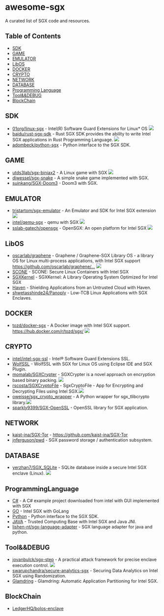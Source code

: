 # awesome-sgx

A curated list of SGX code and resources.

## Table of Contents

- [SDK](#SDK)
- [GAME](#GAME)
- [EMULATOR](#emulator)
- [LibOS](#LibOS)
- [DOCKER](#DOCKER)
- [CRYPTO](#CRYPTO)
- [NETWORK](#NETWORK)
- [DATABASE](#DATABASE)
- [Programming Language](#ProgrammingLanguage)
- [Tool&&DEBUG](#Tool&&DEBUG)
- [BlockChain](#BlockChain)

## SDK

* [01org/linux-sgx](https://github.com/01org/linux-sgx) - Intel(R) Software Guard Extensions for Linux* OS [<img src="https://api.travis-ci.org/01org/linux-sgx.svg?branch=master">](https://travis-ci.org/01org/linux-sgx)
* [baidu/rust-sgx-sdk](https://github.com/baidu/rust-sgx-sdk) - Rust SGX SDK provides the ability to write Intel SGX applications in Rust Programming Language. [<img src="https://api.travis-ci.org/baidu/rust-sgx-sdk.svg?branch=master">](https://travis-ci.org/baidu/rust-sgx-sdk)
* [adombeck/python-sgx](https://github.com/adombeck/python-sgx) - Python interface to the SGX SDK.

## GAME

* [utds3lab/sgx-biniax2](https://github.com/utds3lab/sgx-biniax2) - A Linux game with SGX [<img src="https://api.travis-ci.org/utds3lab/sgx-biniax2.svg?branch=master">](https://travis-ci.org/utds3lab/sgx-biniax2)
* [djwessel/sgx-snake](https://github.com/djwessel/sgx-snake) - A simple snake game implemented with SGX.
* [suinkang/SGX-Doom3](https://github.com/suinkang/SGX-Doom3) - Doom3 with SGX.

## EMULATOR

* [tristartom/sgx-emulator](https://github.com/tristartom/sgx-emulator) - An Emulator and SDK for Intel SGX extension [<img src="https://api.travis-ci.org/tristartom/sgx-emulator.svg?branch=master">](https://travis-ci.org/tristartom/sgx-emulator)
* [intel/qemu-sgx](https://github.com/intel/qemu-sgx) - qemu with SGX [<img src="https://api.travis-ci.org/intel/qemu-sgx.svg?branch=master">](https://travis-ci.org/intel/qemu-sgx)
* [sslab-gatech/opensgx](https://github.com/sslab-gatech/opensgx) - OpenSGX: An open platform for Intel SGX [<img src="https://api.travis-ci.org/sslab-gatech/opensgx.svg?branch=master">](https://travis-ci.org/sslab-gatech/opensgx)

## LibOS

* [oscarlab/graphene](https://github.com/oscarlab/graphene) - Graphene / Graphene-SGX Library OS - a library OS for Linux multi-process applications, with Intel SGX support https://github.com/oscarlab/graphene/… [<img src="https://api.travis-ci.org/oscarlab/graphene.svg?branch=master">](https://travis-ci.org/oscarlab/graphene)
* [SCONE](https://www.usenix.org/system/files/conference/osdi16/osdi16-arnautov.pdf) - SCONE: Secure Linux Containers with Intel SGX
* [SGXKernel](http://delivery.acm.org/10.1145/3080000/3075572/p35-Tian.pdf?ip=113.240.234.248&id=3075572&acc=ACTIVE%20SERVICE&key=BF85BBA5741FDC6E%2E1C775F1AC6329F5A%2E4D4702B0C3E38B35%2E4D4702B0C3E38B35&CFID=1000423527&CFTOKEN=74748264&__acm__=1509418666_8d60f199060353b9d2e3a828901a729e) - SGXKernel: A Library Operating System Optimized for Intel SGX
* [Haven](https://www.usenix.org/system/files/conference/osdi14/osdi14-paper-baumann.pdf) - Shielding Applications from an Untrusted Cloud with Haven.
* [shwetasshinde24/Panoply](https://github.com/shwetasshinde24/Panoply) - Low-TCB Linux Applications with SGX Enclaves.

## DOCKER

* [tozd/docker-sgx](https://github.com/tozd/docker-sgx) - A Docker image with Intel SGX support. https://hub.docker.com/r/tozd/sgx/ [<img src="https://api.travis-ci.org/tozd/docker-sgx.svg?branch=master">](https://travis-ci.org/tozd/docker-sgx)

## CRYPTO

* [intel/intel-sgx-ssl](https://github.com/intel/intel-sgx-ssl) - Intel® Software Guard Extensions SSL.
* [WolfSSL](https://github.com/NickolasLapp/linux_sgx) - WolfSSL with SGX for Linux OS using Eclipse IDE and SGX Plugin.
* [momalab/SGXCrypter](https://github.com/momalab/SGXCrypter) - SGXCrypter is a novel approach on encryption based binary packing. [<img src="https://api.travis-ci.org/momalab/SGXCrypter.svg?branch=master">](https://travis-ci.org/momalab/SGXCrypter)
* [rscosta/SGXCryptoFile](https://github.com/rscosta/SGXCryptoFile) - SgxCryptoFile - App for Encrypting and Decrypting Files using Intel SGX.[<img src="https://api.travis-ci.org/rscosta/SGXCryptoFile.svg?branch=master">](https://travis-ci.org/rscosta/SGXCryptoFile)
* [oweisse/sgx_crypto_wrapper](https://github.com/oweisse/sgx_crypto_wrapper) - A Python wrapper for sgx_tlibcrypto library.[<img src="https://api.travis-ci.org/oweisse/sgx_crypto_wrapper.svg?branch=master">](https://travis-ci.org/oweisse/sgx_crypto_wrapper)
* [sparkly9399/SGX-OpenSSL](https://github.com/sparkly9399/SGX-OpenSSL) - OpenSSL library for SGX application.

## NETWORK

* [kaist-ina/SGX-Tor](https://github.com/kaist-ina/SGX-Tor) - https://github.com/kaist-ina/SGX-Tor
* [jnferguson/pwd](https://github.com/jnferguson/pwd) - SGX password storage / authentication subsystem.

## DATABASE

* [yerzhan7/SGX_SQLite](https://github.com/yerzhan7/SGX_SQLite) - SQLite database inside a secure Intel SGX enclave (Linux). [<img src="https://api.travis-ci.org/yerzhan7/SGX_SQLite.svg?branch=master">](https://travis-ci.org/yerzhan7/SGX_SQLite)


## ProgrammingLanguage
* [C#](https://github.com/Liaojinghui/A_C-Sharp_Project_With_SGX) - A C# example project downloaded from intel with GUI implemented with SGX
* [GO](https://github.com/rupc/go-with-intel-sgx) - Intel SGX with GoLang
* [Python](https://github.com/adombeck/python-sgx) - Python interface to the SGX SDK.
* [JAVA](https://github.com/sm67nono/Intel_SGX_Proj) - Trusted Computing Base with Intel SGX and Java JNI.
* [lishen-nt/sgx-language-adapter](https://github.com/lishen-nt/sgx-language-adapter) - SGX language adapter for java and python.

## Tool&&DEBUG

* [jovanbulck/sgx-step](https://github.com/jovanbulck/sgx-step) - A practical attack framework for precise enclave execution control. [<img src="https://api.travis-ci.org/jovanbulck/sgx-step.svg?branch=master">](https://travis-ci.org/jovanbulck/sgx-step)
* [swarupchandra/secure-analytics-sgx](https://github.com/swarupchandra/secure-analytics-sgx) - Securing Data Analytics on Intel SGX using Randomization.
* [Glamdring](https://www.usenix.org/system/files/conference/atc17/atc17-lind.pdf) - Glamdring: Automatic Application Partitioning for Intel SGX.

## BlockChain

* [LedgerHQ/bolos-enclave](https://github.com/LedgerHQ/bolos-enclave)
